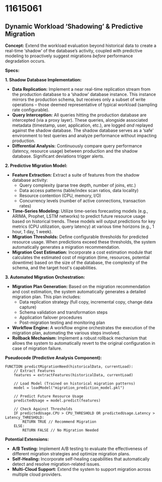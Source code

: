 # 11615061

## Dynamic Workload ‘Shadowing’ & Predictive Migration

**Concept:** Extend the workload evaluation beyond historical data to create a real-time ‘shadow’ of the database’s activity, coupled with predictive modeling to proactively suggest migrations *before* performance degradation occurs.

**Specs:**

**1. Shadow Database Implementation:**

*   **Data Replication:** Implement a near real-time replication stream from the production database to a ‘shadow’ database instance. This instance mirrors the production schema, but receives only a subset of write operations – those deemed representative of typical workload (sampling rate configurable).
*   **Query Interception:** All queries hitting the production database are intercepted (via a proxy layer). These queries, alongside associated metadata (timestamp, user, application, etc.), are logged *and* replayed against the shadow database.  The shadow database serves as a ‘safe’ environment to test queries and analyze performance without impacting production.
*   **Differential Analysis:**  Continuously compare query performance (latency, resource usage) between production and the shadow database. Significant deviations trigger alerts.

**2. Predictive Migration Model:**

*   **Feature Extraction:**  Extract a suite of features from the shadow database activity:
    *   Query complexity (parse tree depth, number of joins, etc.)
    *   Data access patterns (table/index scan ratios, data locality)
    *   Resource contention (CPU, memory, I/O)
    *   Concurrency levels (number of active connections, transaction rates)
*   **Time-Series Modeling:**  Utilize time-series forecasting models (e.g., ARIMA, Prophet, LSTM networks) to predict future resource usage based on historical trends. These models will output predictions for key metrics (CPU utilization, query latency) at various time horizons (e.g., 1 hour, 1 day, 1 week).
*   **Migration Thresholds:** Define configurable thresholds for predicted resource usage.  When predictions exceed these thresholds, the system automatically generates a migration recommendation.
*   **Migration Cost Estimation:** Incorporate a cost estimation module that calculates the estimated cost of migration (time, resources, potential downtime) based on the size of the database, the complexity of the schema, and the target host's capabilities.

**3. Automated Migration Orchestration:**

*   **Migration Plan Generation:**  Based on the migration recommendation and cost estimation, the system automatically generates a detailed migration plan. This plan includes:
    *   Data replication strategy (full copy, incremental copy, change data capture)
    *   Schema validation and transformation steps
    *   Application failover procedures
    *   Post-migration testing and monitoring plan
*   **Workflow Engine:** A workflow engine orchestrates the execution of the migration plan, automating the various steps involved.
*   **Rollback Mechanism:**  Implement a robust rollback mechanism that allows the system to automatically revert to the original configuration in case of migration failure.

**Pseudocode (Predictive Analysis Component):**

```
FUNCTION predictMigrationNeed(historicalData, currentLoad):
    // Extract Features
    features = extractFeatures(historicalData, currentLoad)

    // Load Model (Trained on historical migration patterns)
    model = loadModel("migration_prediction_model.pkl")

    // Predict Future Resource Usage
    predictedUsage = model.predict(features)

    // Check Against Thresholds
    IF predictedUsage.CPU > CPU_THRESHOLD OR predictedUsage.Latency > Latency_THRESHOLD:
        RETURN TRUE // Recommend Migration
    ELSE:
        RETURN FALSE // No Migration Needed
```

**Potential Extensions:**

*   **A/B Testing:** Implement A/B testing to evaluate the effectiveness of different migration strategies and optimize migration plans.
*   **Self-Healing:** Incorporate self-healing capabilities that automatically detect and resolve migration-related issues.
*   **Multi-Cloud Support:** Extend the system to support migration across multiple cloud providers.